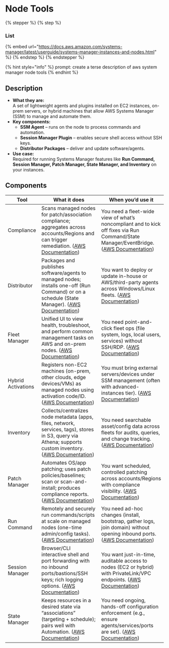 # Node Tools

{% stepper %}
{% step %}
### List

{% embed url="https://docs.aws.amazon.com/systems-manager/latest/userguide/systems-manager-instances-and-nodes.html" %}
{% endstep %}
{% endstepper %}

{% hint style="info" %}
prompt: create a terse description of aws system manager node tools
{% endhint %}

## Description

* **What they are:**\
  A set of lightweight agents and plugins installed on EC2 instances, on-prem servers, or hybrid machines that allow AWS Systems Manager (SSM) to manage and automate them.
* **Key components:**
  * **SSM Agent** – runs on the node to process commands and automation.
  * **Session Manager Plugin** – enables secure shell access without SSH keys.
  * **Distributor Packages** – deliver and update software/agents.
* **Use case:**\
  Required for running Systems Manager features like **Run Command, Session Manager, Patch Manager, State Manager, and Inventory** on your instances.

## Components

| Tool               | What it does                                                                                                                                                                                                                                             | When you’d use it                                                                                                                                                                                                                                    |
| ------------------ | -------------------------------------------------------------------------------------------------------------------------------------------------------------------------------------------------------------------------------------------------------- | ---------------------------------------------------------------------------------------------------------------------------------------------------------------------------------------------------------------------------------------------------- |
| Compliance         | Scans managed nodes for patch/association compliance; aggregates across accounts/Regions and can trigger remediation. ([AWS Documentation](https://docs.aws.amazon.com/systems-manager/latest/userguide/systems-manager-compliance.html))                | You need a fleet-wide view of what’s noncompliant and to kick off fixes via Run Command/State Manager/EventBridge. ([AWS Documentation](https://docs.aws.amazon.com/systems-manager/latest/userguide/systems-manager-compliance.html))               |
| Distributor        | Packages and publishes software/agents to managed nodes; installs one-off (Run Command) or on a schedule (State Manager). ([AWS Documentation](https://docs.aws.amazon.com/systems-manager/latest/userguide/distributor.html))                           | You want to deploy or update in-house or AWS/third-party agents across Windows/Linux fleets. ([AWS Documentation](https://docs.aws.amazon.com/systems-manager/latest/userguide/distributor.html))                                                    |
| Fleet Manager      | Unified UI to view health, troubleshoot, and perform common management tasks on AWS and on-prem nodes. ([AWS Documentation](https://docs.aws.amazon.com/systems-manager/latest/userguide/fleet-manager.html?utm_source=chatgpt.com))                     | You need point-and-click fleet ops (file system, logs, local users, services) without SSH/RDP. ([AWS Documentation](https://docs.aws.amazon.com/systems-manager/latest/userguide/fleet-manager-manage-os-user-accounts.html?utm_source=chatgpt.com)) |
| Hybrid Activations | Registers non-EC2 machines (on-prem, other clouds, edge devices/VMs) as managed nodes using activation code/ID. ([AWS Documentation](https://docs.aws.amazon.com/systems-manager/latest/userguide/activations.html))                                     | You must bring external servers/devices under SSM management (often with advanced-instances tier). ([AWS Documentation](https://docs.aws.amazon.com/systems-manager/latest/userguide/activations.html))                                              |
| Inventory          | Collects/centralizes node metadata (apps, files, network, services, tags), stores in S3, query via Athena; supports custom inventory. ([AWS Documentation](https://docs.aws.amazon.com/systems-manager/latest/userguide/systems-manager-inventory.html)) | You need searchable asset/config data across fleets for audits, queries, and change tracking. ([AWS Documentation](https://docs.aws.amazon.com/systems-manager/latest/userguide/systems-manager-inventory.html))                                     |
| Patch Manager      | Automates OS/app patching; uses patch policies/baselines; scan or scan-and-install; produces compliance reports. ([AWS Documentation](https://docs.aws.amazon.com/systems-manager/latest/userguide/patch-manager.html))                                  | You want scheduled, controlled patching across accounts/Regions with compliance visibility. ([AWS Documentation](https://docs.aws.amazon.com/systems-manager/latest/userguide/patch-manager.html))                                                   |
| Run Command        | Remotely and securely run commands/scripts at scale on managed nodes (one-time admin/config tasks). ([AWS Documentation](https://docs.aws.amazon.com/systems-manager/latest/userguide/run-command.html))                                                 | You need ad-hoc changes (install, bootstrap, gather logs, join domain) without opening inbound ports. ([AWS Documentation](https://docs.aws.amazon.com/systems-manager/latest/userguide/run-command.html))                                           |
| Session Manager    | Browser/CLI interactive shell and port forwarding with no inbound ports/bastions/SSH keys; rich logging options. ([AWS Documentation](https://docs.aws.amazon.com/systems-manager/latest/userguide/session-manager.html))                                | You want just-in-time, auditable access to nodes (EC2 or hybrid) with PrivateLink/VPC endpoints. ([AWS Documentation](https://docs.aws.amazon.com/systems-manager/latest/userguide/session-manager.html))                                            |
| State Manager      | Keeps resources in a desired state via “associations” (targeting + schedule); pairs well with Automation. ([AWS Documentation](https://docs.aws.amazon.com/systems-manager/latest/userguide/systems-manager-state.html?utm_source=chatgpt.com))          | You need ongoing, hands-off configuration enforcement (e.g., ensure agents/services/ports are set). ([AWS Documentation](https://docs.aws.amazon.com/systems-manager/latest/userguide/systems-manager-state.html?utm_source=chatgpt.com))            |
